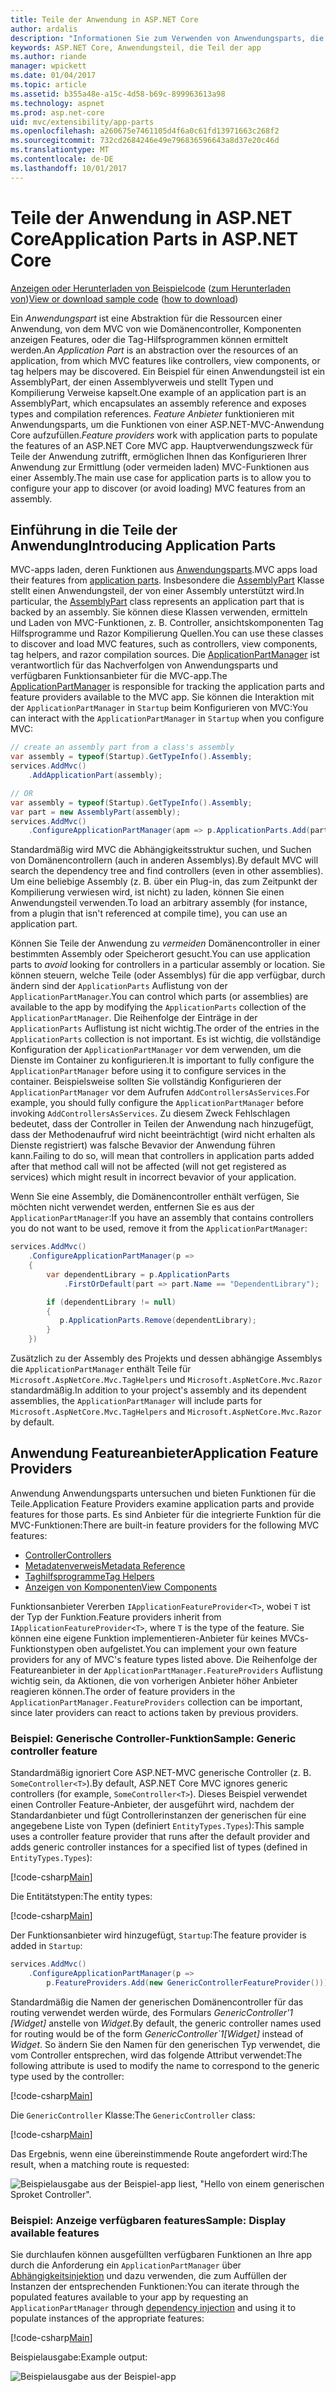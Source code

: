```yaml
---
title: Teile der Anwendung in ASP.NET Core
author: ardalis
description: "Informationen Sie zum Verwenden von Anwendungsparts, die Abstrations über die Ressourcen einer App, zum Konfigurieren Ihrer Anwendung zur Ermittlung oder das Laden von Funktionen aus einer Assembly verhindern."
keywords: ASP.NET Core, Anwendungsteil, die Teil der app
ms.author: riande
manager: wpickett
ms.date: 01/04/2017
ms.topic: article
ms.assetid: b355a48e-a15c-4d58-b69c-899963613a98
ms.technology: aspnet
ms.prod: asp.net-core
uid: mvc/extensibility/app-parts
ms.openlocfilehash: a260675e7461105d4f6a0c61fd13971663c268f2
ms.sourcegitcommit: 732cd2684246e49e796836596643a8d37e20c46d
ms.translationtype: MT
ms.contentlocale: de-DE
ms.lasthandoff: 10/01/2017
---
```

# <a name="application-parts-in-aspnet-core"></a><span data-ttu-id="8a53c-104">Teile der Anwendung in ASP.NET Core</span><span class="sxs-lookup"><span data-stu-id="8a53c-104">Application Parts in ASP.NET Core</span></span>

<span data-ttu-id="8a53c-105">[Anzeigen oder Herunterladen von Beispielcode](https://github.com/aspnet/Docs/tree/master/aspnetcore/mvc/advanced/app-parts/sample) ([zum Herunterladen von](xref:tutorials/index#how-to-download-a-sample))</span><span class="sxs-lookup"><span data-stu-id="8a53c-105">[View or download sample code](https://github.com/aspnet/Docs/tree/master/aspnetcore/mvc/advanced/app-parts/sample) ([how to download](xref:tutorials/index#how-to-download-a-sample))</span></span>

<span data-ttu-id="8a53c-106">Ein *Anwendungspart* ist eine Abstraktion für die Ressourcen einer Anwendung, von dem MVC von wie Domänencontroller, Komponenten anzeigen Features, oder die Tag-Hilfsprogrammen können ermittelt werden.</span><span class="sxs-lookup"><span data-stu-id="8a53c-106">An *Application Part* is an abstraction over the resources of an application, from which MVC features like controllers, view components, or tag helpers may be discovered.</span></span> <span data-ttu-id="8a53c-107">Ein Beispiel für einen Anwendungsteil ist ein AssemblyPart, der einen Assemblyverweis und stellt Typen und Kompilierung Verweise kapselt.</span><span class="sxs-lookup"><span data-stu-id="8a53c-107">One example of an application part is an AssemblyPart, which encapsulates an assembly reference and exposes types and compilation references.</span></span> <span data-ttu-id="8a53c-108">*Feature Anbieter* funktionieren mit Anwendungsparts, um die Funktionen von einer ASP.NET-MVC-Anwendung Core aufzufüllen.</span><span class="sxs-lookup"><span data-stu-id="8a53c-108">*Feature providers* work with application parts to populate the features of an ASP.NET Core MVC app.</span></span> <span data-ttu-id="8a53c-109">Hauptverwendungszweck für Teile der Anwendung zutrifft, ermöglichen Ihnen das Konfigurieren Ihrer Anwendung zur Ermittlung (oder vermeiden laden) MVC-Funktionen aus einer Assembly.</span><span class="sxs-lookup"><span data-stu-id="8a53c-109">The main use case for application parts is to allow you to configure your app to discover (or avoid loading) MVC features from an assembly.</span></span>

## <a name="introducing-application-parts"></a><span data-ttu-id="8a53c-110">Einführung in die Teile der Anwendung</span><span class="sxs-lookup"><span data-stu-id="8a53c-110">Introducing Application Parts</span></span>

<span data-ttu-id="8a53c-111">MVC-apps laden, deren Funktionen aus [Anwendungsparts](/aspnet/core/api/microsoft.aspnetcore.mvc.applicationparts.applicationpart).</span><span class="sxs-lookup"><span data-stu-id="8a53c-111">MVC apps load their features from [application parts](/aspnet/core/api/microsoft.aspnetcore.mvc.applicationparts.applicationpart).</span></span> <span data-ttu-id="8a53c-112">Insbesondere die [AssemblyPart](/aspnet/core/api/microsoft.aspnetcore.mvc.applicationparts.assemblypart#Microsoft_AspNetCore_Mvc_ApplicationParts_AssemblyPart) Klasse stellt einen Anwendungsteil, der von einer Assembly unterstützt wird.</span><span class="sxs-lookup"><span data-stu-id="8a53c-112">In particular, the [AssemblyPart](/aspnet/core/api/microsoft.aspnetcore.mvc.applicationparts.assemblypart#Microsoft_AspNetCore_Mvc_ApplicationParts_AssemblyPart) class represents an application part that is backed by an assembly.</span></span> <span data-ttu-id="8a53c-113">Sie können diese Klassen verwenden, ermitteln und Laden von MVC-Funktionen, z. B. Controller, ansichtskomponenten Tag Hilfsprogramme und Razor Kompilierung Quellen.</span><span class="sxs-lookup"><span data-stu-id="8a53c-113">You can use these classes to discover and load MVC features, such as controllers, view components, tag helpers, and razor compilation sources.</span></span> <span data-ttu-id="8a53c-114">Die [ApplicationPartManager](/aspnet/core/api/microsoft.aspnetcore.mvc.applicationparts.applicationpartmanager) ist verantwortlich für das Nachverfolgen von Anwendungsparts und verfügbaren Funktionsanbieter für die MVC-app.</span><span class="sxs-lookup"><span data-stu-id="8a53c-114">The [ApplicationPartManager](/aspnet/core/api/microsoft.aspnetcore.mvc.applicationparts.applicationpartmanager) is responsible for tracking the application parts and feature providers available to the MVC app.</span></span> <span data-ttu-id="8a53c-115">Sie können die Interaktion mit der `ApplicationPartManager` in `Startup` beim Konfigurieren von MVC:</span><span class="sxs-lookup"><span data-stu-id="8a53c-115">You can interact with the `ApplicationPartManager` in `Startup` when you configure MVC:</span></span>

```csharp
// create an assembly part from a class's assembly
var assembly = typeof(Startup).GetTypeInfo().Assembly;
services.AddMvc()
    .AddApplicationPart(assembly);

// OR
var assembly = typeof(Startup).GetTypeInfo().Assembly;
var part = new AssemblyPart(assembly);
services.AddMvc()
    .ConfigureApplicationPartManager(apm => p.ApplicationParts.Add(part));
```

<span data-ttu-id="8a53c-116">Standardmäßig wird MVC die Abhängigkeitsstruktur suchen, und Suchen von Domänencontrollern (auch in anderen Assemblys).</span><span class="sxs-lookup"><span data-stu-id="8a53c-116">By default MVC will search the dependency tree and find controllers (even in other assemblies).</span></span> <span data-ttu-id="8a53c-117">Um eine beliebige Assembly (z. B. über ein Plug-in, das zum Zeitpunkt der Kompilierung verwiesen wird, ist nicht) zu laden, können Sie einen Anwendungsteil verwenden.</span><span class="sxs-lookup"><span data-stu-id="8a53c-117">To load an arbitrary assembly (for instance, from a plugin that isn't referenced at compile time), you can use an application part.</span></span>

<span data-ttu-id="8a53c-118">Können Sie Teile der Anwendung zu *vermeiden* Domänencontroller in einer bestimmten Assembly oder Speicherort gesucht.</span><span class="sxs-lookup"><span data-stu-id="8a53c-118">You can use application parts to *avoid* looking for controllers in a particular assembly or location.</span></span> <span data-ttu-id="8a53c-119">Sie können steuern, welche Teile (oder Assemblys) für die app verfügbar, durch ändern sind der `ApplicationParts` Auflistung von der `ApplicationPartManager`.</span><span class="sxs-lookup"><span data-stu-id="8a53c-119">You can control which parts (or assemblies) are available to the app by modifying the `ApplicationParts` collection of the `ApplicationPartManager`.</span></span> <span data-ttu-id="8a53c-120">Die Reihenfolge der Einträge in der `ApplicationParts` Auflistung ist nicht wichtig.</span><span class="sxs-lookup"><span data-stu-id="8a53c-120">The order of the entries in the `ApplicationParts` collection is not important.</span></span> <span data-ttu-id="8a53c-121">Es ist wichtig, die vollständige Konfiguration der `ApplicationPartManager` vor dem verwenden, um die Dienste im Container zu konfigurieren.</span><span class="sxs-lookup"><span data-stu-id="8a53c-121">It is important to fully configure the `ApplicationPartManager` before using it to configure services in the container.</span></span> <span data-ttu-id="8a53c-122">Beispielsweise sollten Sie vollständig Konfigurieren der `ApplicationPartManager` vor dem Aufrufen `AddControllersAsServices`.</span><span class="sxs-lookup"><span data-stu-id="8a53c-122">For example, you should fully configure the `ApplicationPartManager` before invoking `AddControllersAsServices`.</span></span> <span data-ttu-id="8a53c-123">Zu diesem Zweck Fehlschlagen bedeutet, dass der Controller in Teilen der Anwendung nach hinzugefügt, dass der Methodenaufruf wird nicht beeinträchtigt (wird nicht erhalten als Dienste registriert) was falsche Bevavior der Anwendung führen kann.</span><span class="sxs-lookup"><span data-stu-id="8a53c-123">Failing to do so, will mean that controllers in application parts added after that method call will not be affected (will not get registered as services) which might result in incorrect bevavior of your application.</span></span>

<span data-ttu-id="8a53c-124">Wenn Sie eine Assembly, die Domänencontroller enthält verfügen, Sie möchten nicht verwendet werden, entfernen Sie es aus der `ApplicationPartManager`:</span><span class="sxs-lookup"><span data-stu-id="8a53c-124">If you have an assembly that contains controllers you do not want to be used, remove it from the `ApplicationPartManager`:</span></span>

```csharp
services.AddMvc()
    .ConfigureApplicationPartManager(p =>
    {
        var dependentLibrary = p.ApplicationParts
            .FirstOrDefault(part => part.Name == "DependentLibrary");

        if (dependentLibrary != null)
        {
           p.ApplicationParts.Remove(dependentLibrary);
        }
    })
```

<span data-ttu-id="8a53c-125">Zusätzlich zu der Assembly des Projekts und dessen abhängige Assemblys die `ApplicationPartManager` enthält Teile für `Microsoft.AspNetCore.Mvc.TagHelpers` und `Microsoft.AspNetCore.Mvc.Razor` standardmäßig.</span><span class="sxs-lookup"><span data-stu-id="8a53c-125">In addition to your project's assembly and its dependent assemblies, the `ApplicationPartManager` will include parts for `Microsoft.AspNetCore.Mvc.TagHelpers` and `Microsoft.AspNetCore.Mvc.Razor` by default.</span></span>

## <a name="application-feature-providers"></a><span data-ttu-id="8a53c-126">Anwendung Featureanbieter</span><span class="sxs-lookup"><span data-stu-id="8a53c-126">Application Feature Providers</span></span>

<span data-ttu-id="8a53c-127">Anwendung Anwendungsparts untersuchen und bieten Funktionen für die Teile.</span><span class="sxs-lookup"><span data-stu-id="8a53c-127">Application Feature Providers examine application parts and provide features for those parts.</span></span> <span data-ttu-id="8a53c-128">Es sind Anbieter für die integrierte Funktion für die MVC-Funktionen:</span><span class="sxs-lookup"><span data-stu-id="8a53c-128">There are built-in feature providers for the following MVC features:</span></span>

* [<span data-ttu-id="8a53c-129">Controller</span><span class="sxs-lookup"><span data-stu-id="8a53c-129">Controllers</span></span>](https://docs.microsoft.com/aspnet/core/api/microsoft.aspnetcore.mvc.controllers.controllerfeatureprovider)
* [<span data-ttu-id="8a53c-130">Metadatenverweis</span><span class="sxs-lookup"><span data-stu-id="8a53c-130">Metadata Reference</span></span>](https://docs.microsoft.com/aspnet/core/api/microsoft.aspnetcore.mvc.razor.compilation.metadatareferencefeatureprovider)
* [<span data-ttu-id="8a53c-131">Taghilfsprogramme</span><span class="sxs-lookup"><span data-stu-id="8a53c-131">Tag Helpers</span></span>](https://docs.microsoft.com/aspnet/core/api/microsoft.aspnetcore.mvc.razor.taghelpers.taghelperfeatureprovider)
* [<span data-ttu-id="8a53c-132">Anzeigen von Komponenten</span><span class="sxs-lookup"><span data-stu-id="8a53c-132">View Components</span></span>](https://docs.microsoft.com/aspnet/core/api/microsoft.aspnetcore.mvc.viewcomponents.viewcomponentfeatureprovider)

<span data-ttu-id="8a53c-133">Funktionsanbieter Vererben `IApplicationFeatureProvider<T>`, wobei `T` ist der Typ der Funktion.</span><span class="sxs-lookup"><span data-stu-id="8a53c-133">Feature providers inherit from `IApplicationFeatureProvider<T>`, where `T` is the type of the feature.</span></span> <span data-ttu-id="8a53c-134">Sie können eine eigene Funktion implementieren-Anbieter für keines MVCs-Funktionstypen oben aufgelistet.</span><span class="sxs-lookup"><span data-stu-id="8a53c-134">You can implement your own feature providers for any of MVC's feature types listed above.</span></span> <span data-ttu-id="8a53c-135">Die Reihenfolge der Featureanbieter in der `ApplicationPartManager.FeatureProviders` Auflistung wichtig sein, da Aktionen, die von vorherigen Anbieter höher Anbieter reagieren können.</span><span class="sxs-lookup"><span data-stu-id="8a53c-135">The order of feature providers in the `ApplicationPartManager.FeatureProviders` collection can be important, since later providers can react to actions taken by previous providers.</span></span>

### <a name="sample-generic-controller-feature"></a><span data-ttu-id="8a53c-136">Beispiel: Generische Controller-Funktion</span><span class="sxs-lookup"><span data-stu-id="8a53c-136">Sample: Generic controller feature</span></span>

<span data-ttu-id="8a53c-137">Standardmäßig ignoriert Core ASP.NET-MVC generische Controller (z. B. `SomeController<T>`).</span><span class="sxs-lookup"><span data-stu-id="8a53c-137">By default, ASP.NET Core MVC ignores generic controllers (for example, `SomeController<T>`).</span></span> <span data-ttu-id="8a53c-138">Dieses Beispiel verwendet einen Controller Feature-Anbieter, der ausgeführt wird, nachdem der Standardanbieter und fügt Controllerinstanzen der generischen für eine angegebene Liste von Typen (definiert `EntityTypes.Types`):</span><span class="sxs-lookup"><span data-stu-id="8a53c-138">This sample uses a controller feature provider that runs after the default provider and adds generic controller instances for a specified list of types (defined in `EntityTypes.Types`):</span></span>

[!code-csharp[Main](./app-parts/sample/AppPartsSample/GenericControllerFeatureProvider.cs?highlight=13&range=18-36)]

<span data-ttu-id="8a53c-139">Die Entitätstypen:</span><span class="sxs-lookup"><span data-stu-id="8a53c-139">The entity types:</span></span>

[!code-csharp[Main](./app-parts/sample/AppPartsSample/Model/EntityTypes.cs?range=6-16)]

<span data-ttu-id="8a53c-140">Der Funktionsanbieter wird hinzugefügt, `Startup`:</span><span class="sxs-lookup"><span data-stu-id="8a53c-140">The feature provider is added in `Startup`:</span></span>

```csharp
services.AddMvc()
    .ConfigureApplicationPartManager(p => 
        p.FeatureProviders.Add(new GenericControllerFeatureProvider()));
```

<span data-ttu-id="8a53c-141">Standardmäßig die Namen der generischen Domänencontroller für das routing verwendet werden würde, des Formulars *GenericController'1 [Widget]* anstelle von *Widget*.</span><span class="sxs-lookup"><span data-stu-id="8a53c-141">By default, the generic controller names used for routing would be of the form *GenericController\`1[Widget]* instead of *Widget*.</span></span> <span data-ttu-id="8a53c-142">So ändern Sie den Namen für den generischen Typ verwendet, die vom Controller entsprechen, wird das folgende Attribut verwendet:</span><span class="sxs-lookup"><span data-stu-id="8a53c-142">The following attribute is used to modify the name to correspond to the generic type used by the controller:</span></span>

[!code-csharp[Main](./app-parts/sample/AppPartsSample/GenericControllerNameConvention.cs)]

<span data-ttu-id="8a53c-143">Die `GenericController` Klasse:</span><span class="sxs-lookup"><span data-stu-id="8a53c-143">The `GenericController` class:</span></span>

[!code-csharp[Main](./app-parts/sample/AppPartsSample/GenericController.cs?highlight=5-6)]

<span data-ttu-id="8a53c-144">Das Ergebnis, wenn eine übereinstimmende Route angefordert wird:</span><span class="sxs-lookup"><span data-stu-id="8a53c-144">The result, when a matching route is requested:</span></span>

![Beispielausgabe aus der Beispiel-app liest, "Hello von einem generischen Sproket Controller".](app-parts/_static/generic-controller.png)

### <a name="sample-display-available-features"></a><span data-ttu-id="8a53c-146">Beispiel: Anzeige verfügbaren features</span><span class="sxs-lookup"><span data-stu-id="8a53c-146">Sample: Display available features</span></span>

<span data-ttu-id="8a53c-147">Sie durchlaufen können ausgefüllten verfügbaren Funktionen an Ihre app durch die Anforderung ein `ApplicationPartManager` über [Abhängigkeitsinjektion](../../fundamentals/dependency-injection.md) und dazu verwenden, die zum Auffüllen der Instanzen der entsprechenden Funktionen:</span><span class="sxs-lookup"><span data-stu-id="8a53c-147">You can iterate through the populated features available to your app by requesting an `ApplicationPartManager` through [dependency injection](../../fundamentals/dependency-injection.md) and using it to populate instances of the appropriate features:</span></span>

[!code-csharp[Main](./app-parts/sample/AppPartsSample/Controllers/FeaturesController.cs?highlight=16,25-27)]

<span data-ttu-id="8a53c-148">Beispielausgabe:</span><span class="sxs-lookup"><span data-stu-id="8a53c-148">Example output:</span></span>

![Beispielausgabe aus der Beispiel-app](app-parts/_static/available-features.png)
